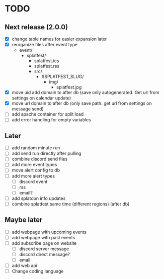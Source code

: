 # TODO

## Next release (2.0.0)
- [x] change table names for easier expansion later
- [x] reorganize files after event type
  - event/
    - splatfest/
      - splatfest.ics
      - splatfest.rss
      - src/
        - $SPLATFEST_SLUG/
          - img/
            - splatfest.jpg
- [x] move uid add domain to after db (save only autogenerated. Get url from settings on calendar update) 
- [x] move url domain to after db (only save path. get url from settings on message send)
- [ ] add apache container for split load
- [ ] add error handling for empty variables

## Later
- [ ] add random minute run
- [ ] add send run directly after pulling
- [ ] combine discord send files
- [ ] add more event types
- [ ] move alert config to db
- [ ] add more alert types
  - [ ] discord event
  - [ ] rss
  - [ ] email?
- [ ] add splatoon info updates
- [ ] combine splatfest same time (different regions) (after db)

## Maybe later
- [ ] add webpage with upcoming events
- [ ] add webpage with past events
- [ ] add subscribe page on website
  - [ ] discord server message
  - [ ] discord direct message?
  - [ ] email
- [ ] add web api
- [ ] Change coding language
